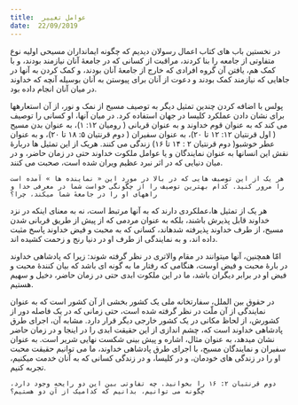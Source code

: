 ```yaml
---
title:  عوامل تغییر
date:  22/09/2019
---
```


در نخستین باب های کتاب اعمال رسولان دیدیم که چگونه ایمانداران مسیحی اولیه نوع متفاوتی از جامعه را بنا کردند، مراقبت از کسانی که در جامعهٔ آنان نیازمند بودند، و با کمک هم، یافتن آن گروه افرادی که خارج از جامعهٔ آنان بودند، و کمک کردن به آنها در جاهایی که نیازمند کمک بودند و دعوت از آنان برای پیوستن به آنان بوسیله آنچه که خداوند در میان آنان انجام داده بود.

پولس با اضافه کردن چندین تمثیل دیگر به توصیف مسیح از نمک و نور، از آن استعارهها برای نشان دادن عملکرد کلیسا در جهان استفاده کرد. در میان آنها، او کسانی را توصیف می کند که به عنوان قوم خداوند و به عنوان قربانی ( رومیان ۱۲: ۱)، به عنوان بدن مسیح ( اول قرنتیان ۱۲: ۱۲ تا ۲۰)، به عنوان سفیران ( دوم قرنتیان ۵: ۱۸ تا ۲۰)، و به عنوان عطر خوشبو( دوم قرنتیان ۲ : ۱۴ تا ۱۶) زندگی می کنند. هریک از این تمثیل ها دربارهٔ نقش این انسانها به عنوان نمایندگان و یا عوامل ملکوت خداوند حتی در زمان حاضر، و در میان دنیایی که در اثر نبرد عظیم ویران شده است، صحبت می کنند.

`هر یک از این توصیف هایی که در بالا در مورد این « نماینده ها » آمده است را مرور کنید. کدام بهترین توصیف را از چگونگی خواست شما در معرفی خدا و راههای او را در جامعهٔ شما میکند، چرا؟`

هر یک از تمثیل ها،عملکردی دارند که به آنها مرتبط است، نه به معنای اینکه در نزد خداوند قابل پذیرش باشند، بلکه به عنوان مردمی که از پیش از طریق قربانی شدن مسیح، از طرف خداوند پذیرفته شدهاند، کسانی که به محبت و فیض خداوند پاسخ مثبت داده اند، و به نمایندگی از طرف او در دنیا رنج و زحمت کشیده اند.

امّا همچنین، آنها میتوانند در مقام والاتری در نظر گرفته شوند: زیرا که پادشاهی خداوند در بارهٔ محبت و فیض اوست، هنگامی که رفتار ما به گونه ای باشد که بیان کنندهٔ محبت و فیض او در برابر دیگران باشد، ما در این ملکوت ابدی حتی در زمان حاضر، دخیل و سهیم هستیم.

در حقوق بین الملل، سفارتخانه ملی یک کشور بخشی از آن کشور است که به عنوان نمایندگی از آن ملّت در نظر گرفته شده است، حتی زمانی که در یک فاصله دور از کشورش، از لحاظ مکانی در یک کشور خارجی دیگر قرار دارد. مشابه آن، اجرای طرق پادشاهی خداوند است که، چشم اندازی از این حقیقت ابدی را در اینجا و در زمان حاضر نشان میدهد، به عنوان مثال، اشاره و پیش بینی شکست نهایی شریر است. به عنوان سفیران و نمایندگان مسیح، با اجرای طرق پادشاهی خداوند، ما می توانیم حقیقت محبت او را در زندگی های خودمان، و در کلیسا، و در زندگی کسانی که به آنان خدمت میکنیم، تجربه کنیم.

`دوم قرنتیان ۲: ۱۶ را بخوانید. چه تفاوتی بین این دو رایحه وجود دارد، چگونه می توانیم، بدانیم که کدامیک از آن دو هستیم؟`